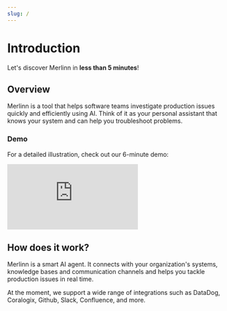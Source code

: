 ```yaml
---
slug: /
---
```


# Introduction

Let's discover Merlinn in **less than 5 minutes**!

## Overview

Merlinn is a tool that helps software teams investigate production issues quickly and efficiently using AI. Think of it as
your personal assistant that knows your system and can help you troubleshoot problems.

### Demo

For a detailed illustration, check out our 6-minute demo:

<div style={{position: "relative", paddingBottom: "62.5%", height: 0}}>
  <iframe src="https://www.loom.com/embed/85dc64d021cc40c4b1064389c20782a6?sid=416bb9ab-eaa1-47d4-aeaf-15438c96b603" frameborder="0" webkitallowfullscreen mozallowfullscreen allowfullscreen style={{position: "absolute", top: 0, left: 0, width: "100%", height: "100%"}}></iframe>
</div>

## How does it work?

Merlinn is a smart AI agent. It connects with your organization's systems, knowledge bases and communication channels and helps you tackle
production issues in real time.

At the moment, we support a wide range of integrations such as DataDog, Coralogix, Github, Slack, Confluence, and more.

